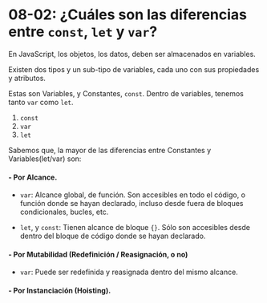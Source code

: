 # 08-02:    ¿Cuáles son las diferencias entre `const`, `let` y `var`?


En JavaScript, los objetos, los datos, deben ser almacenados en variables.

Existen dos tipos y un sub-tipo de variables, cada uno con sus propiedades y atributos.

Estas son Variables, y Constantes, `const`. Dentro de variables, tenemos tanto `var` como `let`.

1. `const`
2. `var`
3. `let`

Sabemos que, la mayor de las diferencias entre Constantes y Variables(let/var) son:

#### - Por Alcance.
* `var`: Alcance global, de función. Son accesibles en todo el código, o función donde se hayan declarado, incluso desde fuera de bloques condicionales, bucles, etc.


* `let`, y `const`: Tienen alcance de bloque `{}`. Sólo son accesibles desde dentro del bloque de código donde se hayan declarado.


#### - Por Mutabilidad (Redefinición / Reasignación, o no)

* `var`: Puede ser redefinida y reasignada dentro del mismo alcance.



#### - Por Instanciación (Hoisting).


